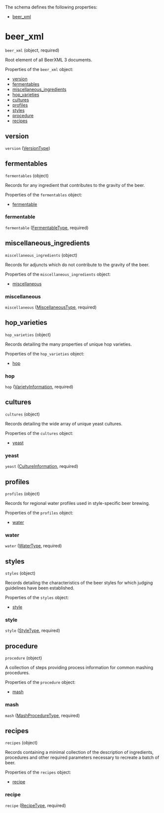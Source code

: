 The schema defines the following properties:

* [beer_xml](#beer_xml)

# beer_xml
 `beer_xml` (object, required)

Root element of all BeerXML 3 documents.

Properties of the `beer_xml` object:

* [version](#version)
* [fermentables](#fermentables)
* [miscellaneous_ingredients](#miscellaneous_ingredients)
* [hop_varieties](#hop_varieties)
* [cultures](#cultures)
* [profiles](#profiles)
* [styles](#styles)
* [procedure](#procedure)
* [recipes](#recipes)

## version
 `version` ([VersionType](measureable_units.json.md/#versiontype))

## fermentables
 `fermentables` (object)

Records for any ingredient that contributes to the gravity of the beer.

Properties of the `fermentables` object:

* [fermentable](#fermentable)

### fermentable
 `fermentable` ([FermentableType](grain.json.md/#fermentabletype), required)

## miscellaneous_ingredients
 `miscellaneous_ingredients` (object)

Records for adjuncts which do not contribute to the gravity of the beer.

Properties of the `miscellaneous_ingredients` object:

* [miscellaneous](#miscellaneous)

### miscellaneous
 `miscellaneous` ([MiscellaneousType](misc.json.md/#miscellaneoustype), required)

## hop_varieties
 `hop_varieties` (object)

Records detailing the many properties of unique hop varieties.

Properties of the `hop_varieties` object:

* [hop](#hop)

### hop
 `hop` ([VarietyInformation](hops.json.md/#varietyinformation), required)

## cultures
 `cultures` (object)

Records detailing the wide array of unique yeast cultures.

Properties of the `cultures` object:

* [yeast](#yeast)

### yeast
 `yeast` ([CultureInformation](yeast.json.md/#cultureinformation), required)

## profiles
 `profiles` (object)

Records for regional water profiles used in style-specific beer brewing.

Properties of the `profiles` object:

* [water](#water)

### water
 `water` ([WaterType](water.json.md/#watertype), required)

## styles
 `styles` (object)

Records detailing the characteristics of the beer styles for which judging guidelines have been established.

Properties of the `styles` object:

* [style](#style)

### style
 `style` ([StyleType](style.json.md/#styletype), required)

## procedure
 `procedure` (object)

A collection of steps providing process information for common mashing procedures.

Properties of the `procedure` object:

* [mash](#mash)

### mash
 `mash` ([MashProcedureType](mash.json.md/#mashproceduretype), required)

## recipes
 `recipes` (object)

Records containing a minimal collection of the description of ingredients, procedures and other required parameters necessary to recreate a batch of beer.

Properties of the `recipes` object:

* [recipe](#recipe)

### recipe
 `recipe` ([RecipeType](recipes.json.md/#recipetype), required)